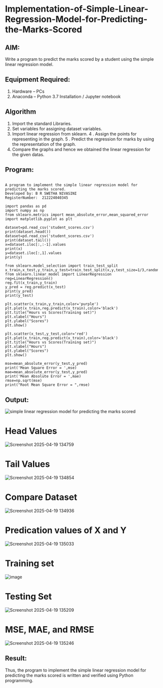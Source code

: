 # Implementation-of-Simple-Linear-Regression-Model-for-Predicting-the-Marks-Scored

## AIM:
Write a program to predict the marks scored by a student using the simple linear regression model.

## Equipment Required:
1. Hardware – PCs
2. Anaconda – Python 3.7 Installation / Jupyter notebook

## Algorithm
1. Import the standard Libraries.
2. Set variables for assigning dataset variables.
3. Import linear regression from sklearn.
4 . Assign the points for representing in the graph.
5 . Predict the regression for marks by using the representation of the graph.
6. Compare the graphs and hence we obtained the linear regression for the given datas. 

## Program:
```

A program to implement the simple linear regression model for predicting the marks scored.
Developed by: B R SWETHA NIVASINI
RegisterNumber:  212224040345

```

```
import pandas as pd
import numpy as np
from sklearn.metrics import mean_absolute_error,mean_squared_error
import matplotlib.pyplot as plt

dataset=pd.read_csv('student_scores.csv')
print(dataset.head())
dataset=pd.read_csv('student_scores.csv')
print(dataset.tail())
x=dataset.iloc[:,:-1].values
print(x)
y=dataset.iloc[:,1].values
print(y)

from sklearn.model_selection import train_test_split
x_train,x_test,y_train,y_test=train_test_split(x,y,test_size=1/3,random_state=0)
from sklearn.linear_model import LinearRegression
reg=LinearRegression()
reg.fit(x_train,y_train)
y_pred = reg.predict(x_test)
print(y_pred)
print(y_test)

plt.scatter(x_train,y_train,color='purple')
plt.plot(x_train,reg.predict(x_train),color='black')
plt.title("Hours vs Scores(Training set)")
plt.xlabel("Hours")
plt.ylabel("Scores")
plt.show()

plt.scatter(x_test,y_test,color='red')
plt.plot(x_train,reg.predict(x_train),color='black')
plt.title("Hours vs Scores(Training set)")
plt.xlabel("Hours")
plt.ylabel("Scores")
plt.show()

mse=mean_absolute_error(y_test,y_pred)
print('Mean Square Error = ',mse)
mae=mean_absolute_error(y_test,y_pred)
print('Mean Absolute Error = ',mae)
rmse=np.sqrt(mse)
print("Root Mean Square Error = ",rmse)

```


## Output:
![simple linear regression model for predicting the marks scored](sam.png)

# Head Values
![Screenshot 2025-04-19 134759](https://github.com/user-attachments/assets/c419e645-69ee-409b-a554-b0a2a5f5e5fb)

# Tail Values

![Screenshot 2025-04-19 134854](https://github.com/user-attachments/assets/5fd49646-0d70-4bfa-93cb-628c72c5485e)

# Compare Dataset

![Screenshot 2025-04-19 134936](https://github.com/user-attachments/assets/5f8a1cf6-7684-41d8-9518-92439ea59c62)

# Predication values of X and Y

![Screenshot 2025-04-19 135033](https://github.com/user-attachments/assets/bb4a476f-f574-4a81-8442-95b6d2ac7eda)




# Training set

![image](https://github.com/user-attachments/assets/a33492bc-603d-4ca2-a96f-77d1acafb382)

# Testing Set

![Screenshot 2025-04-19 135209](https://github.com/user-attachments/assets/28b5f2bc-7469-41b6-beb9-2c52c52ef07c)


# MSE, MAE, and RMSE
![Screenshot 2025-04-19 135246](https://github.com/user-attachments/assets/a6a33c12-b218-413b-a3d2-2259354a2936)









## Result:
Thus, the program to implement the simple linear regression model for predicting the marks scored is written and verified using Python programming.
